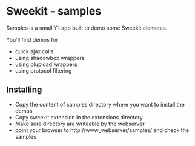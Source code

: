 # Sweekit - samples

Samples is a small Yii app built to demo some Sweekit elements.

You'll find demos for

* quick ajax calls
* using shadowbox wrappers
* using plupload wrappers
* using protocol filtering

## Installing

* Copy the content of samples directory where you want to install the demos
* Copy sweekit extension in the extensions directory
* Make sure directory are writeable by the webserver
* point your browser to http://www_webserver/samples/ and check the samples

